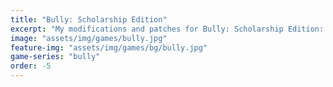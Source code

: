 ```yaml
---
title: "Bully: Scholarship Edition"
excerpt: "My modifications and patches for Bully: Scholarship Edition: SilentPatch."
image: "assets/img/games/bully.jpg"
feature-img: "assets/img/games/bg/bully.jpg"
game-series: "bully"
order: -5
---
```

